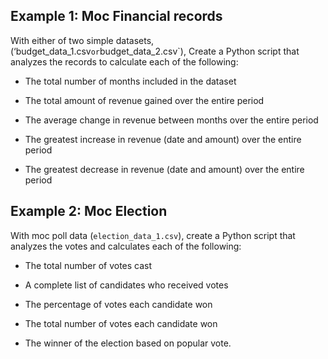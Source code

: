 ﻿## Example 1: Moc Financial records

With either of two simple datasets, (‘budget_data_1.csv` or `budget_data_2.csv`), Create a Python script that analyzes the records to calculate each of the following:

* The total number of months included in the dataset

* The total amount of revenue gained over the entire period

* The average change in revenue between months over the entire period

* The greatest increase in revenue (date and amount) over the entire period

* The greatest decrease in revenue (date and amount) over the entire period


## Example 2: Moc Election

With moc poll data (`election_data_1.csv`), create a Python script that analyzes the votes and calculates each of the following:

* The total number of votes cast

* A complete list of candidates who received votes

* The percentage of votes each candidate won

* The total number of votes each candidate won

* The winner of the election based on popular vote.
